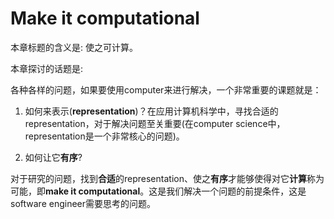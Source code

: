 # Make it computational

本章标题的含义是: 使之可计算。

本章探讨的话题是: 

各种各样的问题，如果要使用computer来进行解决，一个非常重要的课题就是：

1) 如何来表示(**representation**)？在应用计算机科学中，寻找合适的representation，对于解决问题至关重要(在computer science中，representation是一个非常核心的问题)。

2) 如何让它**有序**? 

对于研究的问题，找到**合适**的representation、使之**有序**才能够使得对它**计算**称为可能，即**make it computational**。这是我们解决一个问题的前提条件，这是software engineer需要思考的问题。

